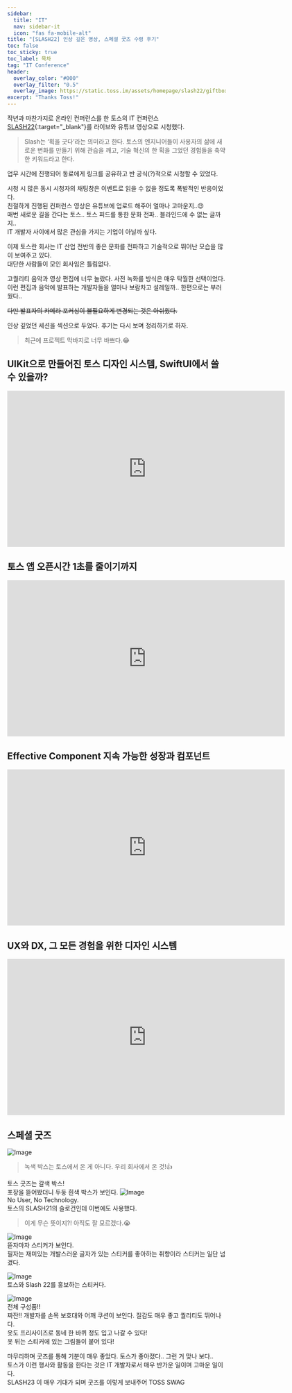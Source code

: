 ```yaml
---
sidebar:
  title: "IT"
  nav: sidebar-it
  icon: "fas fa-mobile-alt"
title: "[SLASH22] 인상 깊은 영상, 스페셜 굿즈 수령 후기"
toc: false
toc_sticky: true
toc_label: 목차
tag: "IT Conference"
header:
  overlay_color: "#000"
  overlay_filter: "0.5"
  overlay_image: https://static.toss.im/assets/homepage/slash22/giftbox.png
excerpt: "Thanks Toss!"
---
```

작년과 마찬가지로 온라인 컨퍼런스를 한 토스의 IT 컨퍼런스[<i class="fas fa-link"></i> SLASH22](https://toss.im/slash-22){:target="_blank"}를 라이브와 유튜브 영상으로 시청했다.  

>Slash는 ‘획을 긋다’라는 의미라고 한다. 토스의 엔지니어들이 사용자의 삶에 새로운 변화를 만들기 위해 관습을 깨고, 기술 혁신의 한 획을 그었던 경험들을 축약한 키워드라고 한다.

업무 시간에 진행되어 동료에게 링크를 공유하고 반 공식(?)적으로 시청할 수 있었다. 

시청 시 많은 동시 시청자의 채팅창은 이벤트로 읽을 수 없을 정도록 폭발적인 반응이었다.  
친절하게 진행된 컨퍼런스 영상은 유튜브에 업로드 해주어 얼마나 고마운지..😍  
매번 새로운 길을 간다는 토스.. 
토스 피드를 통한 문화 전파.. 블라인드에 수 없는 글까지..  
IT 개발자 사이에서 많은 관심을 가지는 기업이 아닐까 싶다.  

이제 토스란 회사는 IT 산업 전반의 좋은 문화를 전파하고 기술적으로 뛰어난 모습을 많이 보여주고 있다.  
대단한 사람들이 모인 회사임은 틀림없다.  

고퀄리티 음악과 영상 편집에 너무 놀랐다. 사전 녹화를 방식은 매우 탁월한 선택이었다. 이런 편집과 음악에 발표하는 개발자들을 얼마나 보람차고 설레일까.. 한편으로는 부러웠다.. 

~~다만 발표자의 카메라 포커싱이 불필요하게 변경되는 것은 아쉬웠다.~~

인상 깊었던 세션을 섹션으로 두었다. 후기는 다시 보며 정리하기로 하자.
> 최근에 프로젝트 막바지로 너무 바쁘다.😂

## UIKit으로 만들어진 토스 디자인 시스템, SwiftUI에서 쓸 수 있을까?
<iframe width="640" height="360" src="https://www.youtube-nocookie.com/embed/q0CX-0k2l0g" frameborder="0" allowfullscreen></iframe>

## 토스 앱 오픈시간 1초를 줄이기까지
<iframe width="640" height="360" src="https://www.youtube-nocookie.com/embed/IVt7HjUM0LQ" frameborder="0" allowfullscreen></iframe>

## Effective Component 지속 가능한 성장과 컴포넌트
<iframe width="640" height="360" src="https://www.youtube-nocookie.com/embed/fR8tsJ2r7Eg" frameborder="0" allowfullscreen></iframe>

## UX와 DX, 그 모든 경험을 위한 디자인 시스템
<iframe width="640" height="360" src="https://www.youtube-nocookie.com/embed/5WBlhIl8KkY" frameborder="0" allowfullscreen></iframe>

## 스페셜 굿즈
![Image](https://drive.google.com/uc?export=view&id=1gXtOQRrkQBb_fd0HA5xK1HzcDA28iBpg)  
> 녹색 박스는 토스에서 온 게 아니다. 우리 회사에서 온 것!👍

토스 굿즈는 갈색 박스!  
포장을 뜯어봤더니 두둥 흰색 박스가 보인다.
![Image](https://drive.google.com/uc?export=view&id=1miztC_E7MVprWE6je6wdg9i9OKH7wKPm)  
No User, No Technology.  
토스의 SLASH21의 슬로건인데 이번에도 사용했다. 

> 이게 무슨 뜻이지?! 아직도 잘 모르겠다.😭

![Image](https://drive.google.com/uc?export=view&id=1wEeh828PNiRbIsOV4Oa1ZEsZSbz3uXMH)  
뜯자마자 스티커가 보인다.  
필자는 재미있는 개발스러운 글자가 있는 스티커를 좋아하는 취향이라 스티커는 일단 넘겼다.  

![Image](https://drive.google.com/uc?export=view&id=14BBM2Sv6zkOkDJmD9zEHnXAEwkwFfjyX)  
토스와 Slash 22를 홍보하는 스티커다.  

![Image](https://drive.google.com/uc?export=view&id=1_gAFbGLfqkGE2qApLAkE_1AR9r_cRoXl)  
전체 구성품!!  
짜잔!!
개발자를 손목 보호대와 어깨 쿠션이 보인다. 질감도 매우 좋고 퀄리티도 뛰어나다.  
옷도 프리사이즈로 동네 한 바퀴 정도 입고 나갈 수 있다!  
옷 뒤는 스티커에 있는 그림들이 붙어 있다!   

마무리하며 굿즈를 통해 기분이 매우 좋았다. 토스가 좋아졌다.. 그런 거 맞나 보다..  
토스가 이런 행사와 활동을 한다는 것은 IT 개발자로서 매우 반가운 일이며 고마운 일이다.  
SLASH23 이 매우 기대가 되며 굿즈를 이렇게 보내주어 TOSS SWAG
